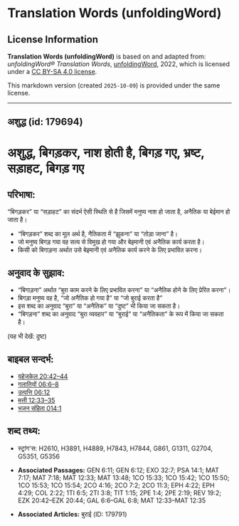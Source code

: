# Translation Words (unfoldingWord)

## License Information

**Translation Words (unfoldingWord)** is based on and adapted from: _unfoldingWord® Translation Words_, [unfoldingWord](https://unfoldingword.org/utw), 2022, which is licensed under a [CC BY-SA 4.0 license](https://creativecommons.org/licenses/by-sa/4.0/legalcode.en).

This markdown version (created `2025-10-09`) is provided under the same license.



--------------------------------

## अशुद्ध (id: 179694)

अशुद्ध, बिगड़कर, नाश होती है, बिगड़ गए, भ्रष्ट, सड़ाहट, बिगड़ गए
================================================================

परिभाषा:
--------

“बिगड़कर” या “सड़ाहट” का संदर्भ ऐसी स्थिति से है जिसमें मनुष्य नाश हो जाता है, अनैतिक या बेईमान हो जाता है।

* “बिगड़कर” शब्द का मूल अर्थ है, नैतिकता में “झुकना” या “तोड़ा जाना” है।
* जो मनुष्य बिगड़ गया वह सत्य से विमुख हो गया और बेइमानी एवं अनैतिक कार्य करता है।
* किसी को बिगाड़ना अर्थात उसे बेइमानी एवं अनैतिक कार्य करने के लिए प्रभावित करना।

अनुवाद के सुझाव:
----------------

* “बिगाड़ना” अर्थात “बुरा काम करने के लिए प्रभावित करना” या “अनैतिक होने के लिए प्रेरित करना”।
* बिगड़ा मनुष्य वह है, “जो अनैतिक हो गया है” या “जो बुराई करता है”
* इस शब्द का अनुवाद “बुरा” या “अनैतिक” या “दुष्ट” भी किया जा सकता है।
* “बिगड़ना” शब्द का अनुवाद “बुरा व्यवहार” या “बुराई” या “अनैतिकता” के रूप में किया जा सकता है।

(यह भी देखें: दुष्ट)

बाइबल सन्दर्भ:
--------------

* [यहेजकेल 20:42–44](https://ref.ly/Ezek20:42-Ezek20:44)
* [गलातियों 06:6–8](https://ref.ly/Gal6:6-Gal6:8)
* [उत्पत्ति 06:12](https://ref.ly/Gen6:12)
* [मत्ती 12:33–35](https://ref.ly/Matt12:33-Matt12:35)
* [भजन संहिता 014:1](rc://*/tn/help/psa/014/001)

शब्द तथ्य:
----------

* स्ट्रांग'स: H2610, H3891, H4889, H7843, H7844, G861, G1311, G2704, G5351, G5356

* **Associated Passages:** GEN 6:11; GEN 6:12; EXO 32:7; PSA 14:1; MAT 7:17; MAT 7:18; MAT 12:33; MAT 13:48; 1CO 15:33; 1CO 15:42; 1CO 15:50; 1CO 15:53; 1CO 15:54; 2CO 4:16; 2CO 7:2; 2CO 11:3; EPH 4:22; EPH 4:29; COL 2:22; 1TI 6:5; 2TI 3:8; TIT 1:15; 2PE 1:4; 2PE 2:19; REV 19:2; EZK 20:42–EZK 20:44; GAL 6:6–GAL 6:8; MAT 12:33–MAT 12:35
* **Associated Articles:** बुराई (ID: 179791)

